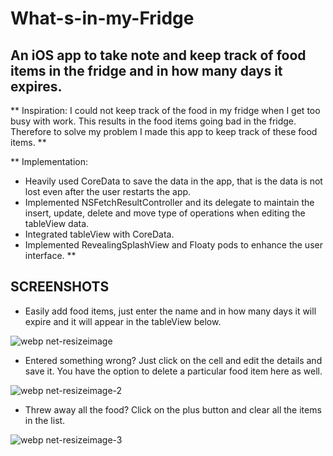 # What-s-in-my-Fridge
## An iOS app to take note and keep track of food items in the fridge and in how many days it expires.

** Inspiration: I could not keep track of the food in my fridge when I get too busy with work. This results in the food items going bad in the fridge. Therefore to solve my problem I made this app to keep track of these food items. **

** Implementation:
- Heavily used CoreData to save the data in the app, that is the data is not lost even after the user restarts the app.
- Implemented NSFetchResultController and its delegate to maintain the insert, update, delete and move type of operations when editing the tableView data.
- Integrated tableView with CoreData.
- Implemented RevealingSplashView and Floaty pods to enhance the user interface. **

## SCREENSHOTS

- Easily add food items, just enter the name and in how many days it will expire and it will appear in the tableView below.

![webp net-resizeimage](https://user-images.githubusercontent.com/26324291/29854044-6af30c54-8cf8-11e7-8a66-bae73afa0120.png)

- Entered something wrong? Just click on the cell and edit the details and save it. You have the option to delete a particular food item here as well.

![webp net-resizeimage-2](https://user-images.githubusercontent.com/26324291/29854050-6fa12a24-8cf8-11e7-9f59-81dc84d581f4.png)

- Threw away all the food? Click on the plus button and clear all the items in the list.

![webp net-resizeimage-3](https://user-images.githubusercontent.com/26324291/29854051-7255e944-8cf8-11e7-88cd-78c6d7399340.png)




             
